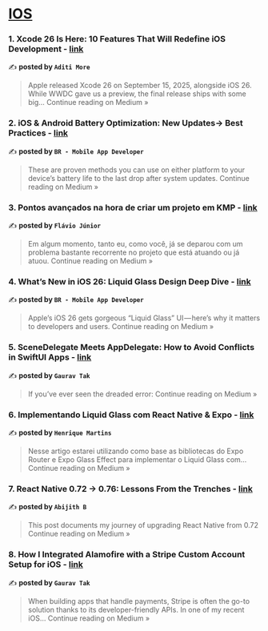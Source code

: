 
<h1><a href=https://medium.com/tag/ios/recommended target="_blank" rel="noopener noreferrer">IOS</a></h1>
<h3>1. Xcode 26 Is Here: 10 Features That Will Redefine iOS Development - <a href="https://medium.com/@Aditi.iOS/xcode-26-is-here-10-features-that-will-redefine-ios-development-741195d9260e?source=rss------ios-5" target="_blank" rel="noopener noreferrer">link</a></h3>

✍️ **posted by `Aditi More`**

<blockquote>Apple released Xcode 26 on September 15, 2025, alongside iOS 26. While WWDC gave us a preview, the final release ships with some big…
Continue reading on Medium »</blockquote>

<h3>2. iOS & Android Battery Optimization: New Updates→ Best Practices - <a href="https://medium.com/@bhumibhuva18/ios-android-battery-optimization-new-updates-best-practices-d35819d6380e?source=rss------ios-5" target="_blank" rel="noopener noreferrer">link</a></h3>

✍️ **posted by `BR - Mobile App Developer`**

<blockquote>These are proven methods you can use on either platform to your device’s battery life to the last drop after system updates.
Continue reading on Medium »</blockquote>

<h3>3. Pontos avançados na hora de criar um projeto em KMP - <a href="https://medium.com/@flaviojunior.ofc/pontos-avan%C3%A7ados-na-hora-de-criar-um-projeto-em-kmp-fb4f298b4271?source=rss------ios-5" target="_blank" rel="noopener noreferrer">link</a></h3>

✍️ **posted by `Flávio Júnior`**

<blockquote>Em algum momento, tanto eu, como você, já se deparou com um problema bastante recorrente no projeto que está atuando ou já atuou.
Continue reading on Medium »</blockquote>

<h3>4. What’s New in iOS 26: Liquid Glass Design Deep Dive - <a href="https://medium.com/@bhumibhuva18/whats-new-in-ios-26-liquid-glass-design-deep-dive-0c2f72dad198?source=rss------ios-5" target="_blank" rel="noopener noreferrer">link</a></h3>

✍️ **posted by `BR - Mobile App Developer`**

<blockquote>Apple’s iOS 26 gets gorgeous “Liquid Glass” UI — here’s why it matters to developers and users.
Continue reading on Medium »</blockquote>

<h3>5. SceneDelegate Meets AppDelegate: How to Avoid Conflicts in SwiftUI Apps - <a href="https://medium.com/@gauravkumarjaipur/scenedelegate-meets-appdelegate-how-to-avoid-conflicts-in-swiftui-apps-5062fe847a32?source=rss------ios-5" target="_blank" rel="noopener noreferrer">link</a></h3>

✍️ **posted by `Gaurav Tak`**

<blockquote>If you’ve ever seen the dreaded error:
Continue reading on Medium »</blockquote>

<h3>6. Implementando Liquid Glass com React Native & Expo - <a href="https://hmartins-dev.medium.com/implementando-liquid-glass-com-react-native-expo-3f042661b032?source=rss------ios-5" target="_blank" rel="noopener noreferrer">link</a></h3>

✍️ **posted by `Henrique Martins`**

<blockquote>Nesse artigo estarei utilizando como base as bibliotecas do Expo Router e Expo Glass Effect para implementar o Liquid Glass com…
Continue reading on Medium »</blockquote>

<h3>7. React Native 0.72 → 0.76: Lessons From the Trenches - <a href="https://medium.com/@abijith.b/react-native-0-72-0-76-lessons-from-the-trenches-0a548ba6b83f?source=rss------ios-5" target="_blank" rel="noopener noreferrer">link</a></h3>

✍️ **posted by `Abijith B`**

<blockquote>This post documents my journey of upgrading React Native from 0.72
Continue reading on Medium »</blockquote>

<h3>8. How I Integrated Alamofire with a Stripe Custom Account Setup for iOS - <a href="https://medium.com/@gauravkumarjaipur/how-i-integrated-alamofire-with-a-stripe-custom-account-setup-for-ios-b2b02d534508?source=rss------ios-5" target="_blank" rel="noopener noreferrer">link</a></h3>

✍️ **posted by `Gaurav Tak`**

<blockquote>When building apps that handle payments, Stripe is often the go-to solution thanks to its developer-friendly APIs. In one of my recent iOS…
Continue reading on Medium »</blockquote>


